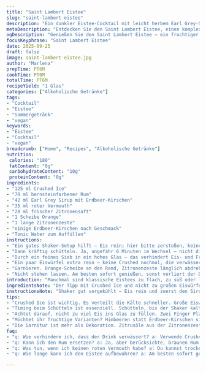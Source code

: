 ```yaml
---
title: "Saint Lambert Eistee"
slug: "saint-lambert-eistee"
description: "Ein dunkler Eistee-Cocktail mit leicht herbem Earl Grey-Sirup, ergänzt durch bernsteinfarbenen Rum und roten Vermouth. Zitronensaft bringt frische Säure rein, Orangenscheibe und Zitronenzeste setzen aromatische Akzente. Einige Erdbeer-Kirschen geben fruchtige Tiefe, Tonics als spritziger Abschluss. Komplex, fruchtig und herb zugleich. Alkoholisch, vegan, gluten- und laktosefrei."
metaDescription: "Entdecken Sie den Saint Lambert Eistee, einen komplexen Cocktail mit Earl Grey-Sirup, Rum und frischen Zitrusnoten."
ogDescription: "Genießen Sie den Saint Lambert Eistee – ein fruchtiger Cocktail mit Earl Grey-Sirup und spritzigem Tonic Water."
focusKeyphrase: "Saint Lambert Eistee"
date: 2025-09-25
draft: false
image: saint-lambert-eistee.jpg
author: "Marlena"
prepTime: PT6M
cookTime: PT0M
totalTime: PT6M
recipeYield: "1 Glas"
categories: ["Alkoholische Getränke"]
tags:
- "Cocktail"
- "Eistee"
- "Sommergetränk"
- "vegan"
keywords:
- "Eistee"
- "Cocktail"
- "vegan"
breadcrumb: ["Home", "Recipes", "Alkoholische Getränke"]
nutrition: 
 calories: "180"
 fatContent: "0g"
 carbohydrateContent: "10g"
 proteinContent: "0g"
ingredients:
- "125 ml Crushed Ice"
- "70 ml bernsteinfarbener Rum"
- "42 ml Earl Grey Sirup mit Erdbeer-Kirschen"
- "35 ml roter Vermouth"
- "28 ml frischer Zitronensaft"
- "1 Scheibe Orange"
- "1 lange Zitronenzeste"
- "einige Erdbeer-Kirschen nach Geschmack"
- "Tonic Water zum Auffüllen"
instructions:
- "Ein gutes Shaker-Setup hilft – Eis rein; hier bitte zerstoßen, keine großen Würfel, damit die Kühlung intensiver wird. Erst kaltes Crushed Ice, dann Sirup, Rum, Vermouth und Zitronensaft; ich mache das immer in dieser Reihenfolge, damit sich die Flüssigkeiten gut verbinden und nicht direkt am Anfang zu dick fließen."
- "Dann kräftig schütteln. Ja, ungefähr 6 Minuten im Wechsel – nicht die ganze Zeit, aber lieber 3 mal 1,5 Minuten mit Pausen, um Eis nicht zu schnell abschmelzen zu lassen. Man merkt daran, wenn der Shaker von außen richtig schön beschlägt und die Flüssigkeit oben leicht dickflüssig wird."
- "Durch ein feines Sieb in ein hohes Glas – das verhindert Eis- und Fruchtstückreste, vor allem weil die Erdbeer-Kirschen leicht zerfallen können. Nicht zu voll kippen, ich lasse immer 2 Finger Platz oben."
- "Ein paar Eiswürfel extra rein – keine Crushed nochmal, die verwässern zu stark nach der langen Shake-Phase. Dann Tonics zum Auffüllen – nicht zu viel, sonst erdrückt das die anderen Aromen. Lieber sparsam gießen und nebenher probieren."
- "Garnieren. Orange-Scheibe an den Rand, Zitronenzeste länglich abdrehen, das gibt schöne bitter-frische Öle beim Anreiben am Glasrand. Noch ein paar Erdbeer-Kirschen rein, sehen toll aus und geben im Trinken immer wieder kleine, süß-säuerliche Überraschungen."
- "Nicht stehen lassen. Am besten sofort genießen, sonst verliert der Drink zu schnell seine Frische und Spritzigkeit."
introduction: "Manchmal sind klassische Eistees zu flach, zu süß oder langweilig im Abgang. Ich hab oft probiert, Earl Grey-Sirup im Mix zu integrieren, aber dieser zusätzliche Frucht-Twist aus Erdbeer-Kirschen macht den Unterschied. Diese kleinen Früchte hier sind nicht die normalen Kirschen; sie bringen eine Mischung aus Süße und leichter Säure, das war ein Gamechanger. Rum macht das Ganze rund und bernsteinfarben – ein bisschen dunkel und karamellig, aber nie zu schwer. Roter Vermouth bringt diese krautigen Noten rein, die dem Getränk Struktur geben. Und dann diese doppelte Zitronenkombi – frisch gepresst und auch die Zeste – die hebt den Cocktail aus dem Schwammigen oder Beliebigen heraus. Tonics zum Schluss, ich nehme gern etwas leichteres, weniger Süßes; sonst schmeckt man die Kräuter nicht mehr. Die Zubereitung erfordert ein bisschen Timing; nicht zu lange schütteln, sonst wird der Drink wässrig, zu kurz und er verbindet sich nicht gut. Man hört es am Klang vom Shaker, daran merk ich immer, wann es passt. Ein einfache, aber raffinierte Variante. Wer mal Ersatz für Earl Grey sucht, empfehle ich Schwarztee mit einem Schuss Heidelbeersaft, gibt auch Tiefe und fruchtige Farbe – etwas säuerlicher und weniger blumig. Mit weißem Rum funktioniert’s nicht, das Zusammenspiel mit den karamelligen Rumnoten ist entscheidend."
ingredientsNote: "Der Tipp mit Crushed Ice und nicht zu großen Eiswürfeln ist wichtig: große Eiswürfel schmelzen langsamer, geben aber auch weniger Flächendruck für den Geschmack, besonders in Cocktails mit Sirup. Rum: bernsteinfarbener Rum ist Klassiker, ich probierte auch mal braunen Rum, zu dominant. Earl Grey Sirup macht den typischen Tea-Flavor aus; selbst gemacht geht, indem man starken Earl Grey-Tee mit Zucker reduziert und ein paar Erdbeer-Kirschen mitkocht. Der Ersatz von Erdbeer-Kirschen durch Himbeeren ist möglich, bringt aber anderer Säure und leichtere Farbe - schmeckt trotzdem lecker, aber verändert die Balance. Roter Vermouth bringt Tiefe, man kann ihn in der Menge leicht reduzieren und mit trockenem Wermut ersetzen, allerdings wird’s dann schärfer und weniger süßlich. Zitronensaft immer frisch pressen; Flaschenware ist meist zu sauer und 'flach'. Tonics: die Wahl ist entscheidend, süße Marken machen den Drink schnell langweilig. Bitter eingeschaute Tonics verleihen Frische und Komplexität."
instructionsNote: "Shaker gut vorgekühlt – Eis rein und zuerst den Sirup, so verklumpt nix und der Süßstoff verteilt sich besser. Immer kräftig schütteln, bis die Außenseite des Shakers richtig kalt ist und die Flüssigkeit leicht zäh wirkt; das ist die Textur, die sich nicht verwässert anfühlt. Filtern ist wichtig, sonst kommen Fruchtreste ins Glas und ändern die Konsistenz. Nicht zu viel Eis nachfüllen beim Servieren, sonst verliert der Drink seine Balance – lieber nachgießen und testen. Garnitur nicht nur fürs Aussehen; die Öle der Zitronenzeste schlagen sich auf die Lippen und verändern den Geschmack permanent. Tonics am besten langsam eingießen, damit das Kohlendioxid erhalten bleibt und nicht sofort entweicht. Direkt servieren. Nicht stehen lassen, sonst werden Zitronen- und Kräuternoten flach und fade. Manchmal nehme ich ein paar Tropfen Orangenbitter rein, sehr dosiert, für zusätzlichen Kick – probier das, wenn du es noch eine Würze willst."
tips:
- "Crushed Ice ist wichtig. Es verteilt die Kälte schneller. Große Eiswürfel schmelzen langsamer und ändern den Drink. Kleine, zerbrochene Eisstücke machen den Unterschied. Eis zuerst in den Shaker, dann die restlichen Zutaten hinzufügen."
- "Timing beim Schütteln ist essenziell. Schütteln, bis der Shaker kalt ist. Ich mache das in drei Phasen, um das Eis nicht zu schnell zu schmelzen. Dann merke ich, es wird zäh. Der Klang ist entscheidend. Passt auf das Geräusch."
- "Achtet darauf, nicht zu viel Eis ins Glas zu füllen. Zwei Finger Platz oben lassen. Ich fülle nicht direkt auf. Nachgießen und probieren. Es bewahrt die richtige Balance. Eis kann den Drink überlagern."
- "Möchtet ihr fruchtige Varianten? Himbeeren statt Erdbeer-Kirschen sind möglich. Sie geben eine andere Süße. Aber die Balance wird anders. Geht auf euren Geschmack. Wo die Erdbeer-Kirschen komplexe Aromen bringen, sind die Himbeeren etwas leichter."
- "Die Garnitur ist mehr als Dekoration. Zitrusöle aus der Zitronenzeste sind entscheidend. Sie entwickeln beim Anreiben am Glasrand ein anderes Aroma. Muss frisch sein. Die Frische macht, dass der Drink nicht flach wirkt. Achte darauf."
faq:
- "q: Wie verhindere ich, dass der Drink verwässert? a: Verwende Crushed Ice. Schütteln, bis der Shaker beschlägt. Eiswürfel später sparsamer nachfüllen."
- "q: Kann ich den Rum ersetzen? a: Ja, aber berücksichte, braunen Rum macht das Aroma intensiver. Weißer Rum gibt weniger Tiefe. Experimentiere mit dem Mix."
- "q: Was tun, wenn ich keinen roten Vermouth habe? a: Du kannst trockenen Wermut verwenden. Es wird schärfer. Mache es schrittweise, um zu testen."
- "q: Wie lange kann ich den Eistee aufbewahren? a: Am besten sofort genießen. Kühlschrank, aber Aroma geht verloren. Frisch ist essentiell, für den Geschmack."

---
```

